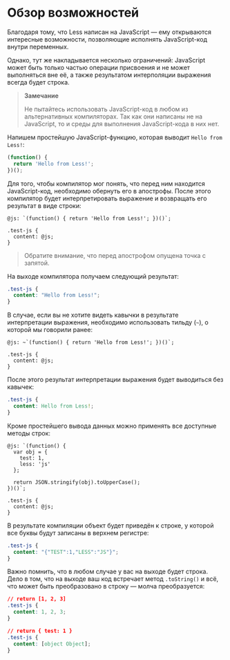 # Обзор возможностей

Благодаря тому, что Less написан на JavaScript — ему открываются интересные возможности, позволяющие исполнять JavaScript-код внутри переменных.

Однако, тут же накладывается несколько ограничений: JavaScript может быть только частью операции присвоения и не может выполняться вне её, а также результатом интерполяции выражения всегда будет строка.

> **Замечание**
>
> Не пытайтесь использовать JavaScript-код в любом из альтернативных компиляторах. Так как они написаны не на JavaScript, то и среды для выполнения JavaScript-кода в них нет.

Напишем простейшую JavaScript-функцию, которая выводит `Hello from Less!`:

```js
(function() {
  return 'Hello from Less!';
})();
```

Для того, чтобы компилятор мог понять, что перед ним находится JavaScript-код, необходимо обернуть его в апострофы. После этого компилятор будет интерпретировать выражение и возвращать его результат в виде строки:

```less
@js: `(function() { return 'Hello from Less!'; })()`;

.test-js {
  content: @js;
}
```

> Обратите внимание, что перед апострофом опущена точка с запятой.

На выходе компилятора получаем следующий результат:

```css
.test-js {
  content: "Hello from Less!";
}
```

В случае, если вы не хотите видеть кавычки в результате интерпретации выражения, необходимо использовать тильду (`~`), о которой мы говорили ранее:

```less
@js: ~`(function() { return 'Hello from Less!'; })()`;

.test-js {
  content: @js;
}
```

После этого результат интерпретации выражения будет выводиться без кавычек:

```css
.test-js {
  content: Hello from Less!;
}
```

Кроме простейшего вывода данных можно применять все доступные методы строк:

```less
@js: `(function() {
  var obj = {
    test: 1,
    less: 'js'
  };

  return JSON.stringify(obj).toUpperCase();
})()`;

.test-js {
  content: @js;
}
```

В результате компиляции объект будет приведён к строке, у которой все буквы будут записаны в верхнем регистре:

```css
.test-js {
  content: "{"TEST":1,"LESS":"JS"}";
}
```

Важно помнить, что в любом случае у вас на выходе будет строка. Дело в том, что на выходе ваш код встречает метод `.toString()` и всё, что может быть преобразовано в строку — молча преобразуется:

```css
// return [1, 2, 3]
.test-js {
  content: 1, 2, 3;
}
```

```css
// return { test: 1 }
.test-js {
  content: [object Object];
}
```
